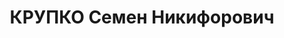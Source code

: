 ---
title: КРУПКО Семен Никифорович
description: "родился в 1891 - расстрелян 1938, член РСДРП(б) Послужной список \\\
  n 1924 - 1926\t председатель Исполнительного комитета Лубенского окружного Совета\
  \ 1926 - 1927\t председатель Исполнительного комитета Криворожского окружного Совета\
  \ 8.1928 - 8.1929\t председатель Верховного Суда Украинской ССР \\n \t арестован"
---